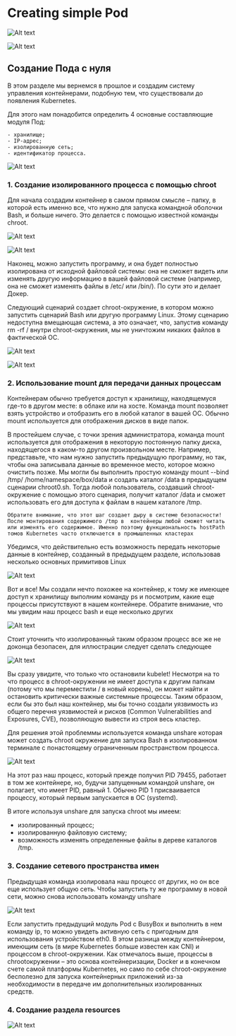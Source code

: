 # Creating simple Pod

![Alt text](image-7.png)

![Alt text](image-8.png)

## Создание Пода с нуля

В этом разделе мы вернемся в прошлое и создадим систему управления контейнерами, подобную тем, что существовали до появления Kubernetes.

Для этого нам понадобится определить 4 основные составляющие модуля Под: 

    - хранилище;
    - IP-адрес;
    - изолированную сеть;
    - идентификатор процесса.

![Alt text](image-9.png)

### 1. Создание изолированного процесса с помощью chroot

Для начала создадим контейнер в  самом прямом смысле  – папку, в  которой есть именно все, что нужно для запуска командной оболочки Bash, и больше ничего. Это делается с помощью известной команды chroot.

![Alt text](image-10.png)

![Alt text](image-11.png)

Наконец, можно запустить программу, и она будет полностью изолирована от исходной файловой системы: она не сможет видеть или изменять другую информацию в вашей файловой системе (например, она не сможет изменять файлы в /etc/ или /bin/). По сути это и делает Докер. 

Следующий сценарий создает chroot-окружение, в котором можно запустить сценарий Bash или другую программу Linux. Этому сценарию недоступна вмещающая система, а  это означает, что, запустив команду rm -rf / внутри chroot-окружения, мы не уничтожим никаких файлов в  фактической ОС.

![Alt text](image-12.png)

![Alt text](image-13.png)

### 2. Использование mount для передачи данных процессам

Контейнерам обычно требуется доступ к хранилищу, находящемуся где-то в другом месте: в облаке или на хосте. Команда mount позволяет взять устройство и отобразить его в любой каталог в вашей ОС. Обычно mount используется для отображения дисков в виде папок. 

В простейшем случае, с  точки зрения администратора, команда mount используется для отображения в некоторую постоянную папку диска, находящегося в каком-то другом произвольном месте. Например, представьте, что нам нужно запустить предыдущую программу, но так, чтобы она записывала данные во временное место, которое
можно очистить позже. Мы могли бы выполнить простую команду mount --bind /tmp/ /home/namespace/box/data и создать каталог /data в предыдущем сценарии chroot0.sh. Тогда любой пользователь, создавший chroot-окружение с помощью этого сценария, получит каталог /data и сможет использовать его для доступа к файлам в нашем каталоге /tmp.

    Обратите внимание, что этот шаг создает дыру в системе безопасности! После монтирования содержимого /tmp в  контейнеры любой сможет читать или изменять его содержимое. Именно поэтому функциональность hostPath томов Kubernetes часто отключается в промышленных кластерах

Убедимся, что действительно есть возможность передать некоторые данные в контейнер, созданный в  предыдущем разделе, использовав несколько основных примитивов Linux

![Alt text](image-14.png)

Вот и все! Мы создали нечто похожее на контейнер, к тому же имеющее доступ к хранилищу выполним команду ps и посмотрим, какие еще процессы присутствуют в нашем контейнере. Обратите внимание, что мы увидим наш процесс bash и еще несколько других

![Alt text](image-15.png)

Стоит уточнить что изолированный таким образом процесс все же не доконца безопасен, для иллюстрации следует сделать следующее 

![Alt text](image-16.png)

Вы сразу увидите, что только что остановили kubelet! Несмотря на то что процесс в chroot-окружении не имеет доступа к другим папкам (потому что мы переместили / в новый корень), он может найти и остановить критически важные системные процессы. Таким образом, если бы это был наш контейнер, мы бы точно создали уязвимость из общего перечня уязвимостей и рисков (Common Vulnerabilities and
Exposures, CVE), позволяющую вывести из строя весь кластер.

Для решения этой проблеммы используется команда unshare которая может создать chroot окружение для запуска Bash в  изолированном терминале с  понастоящему ограниченным пространством процесса.

![Alt text](image-17.png)

На этот раз наш процесс, который прежде получил PID 79455, работает в том же контейнере, но, будучи запущенным
командой unshare, он полагает, что имеет PID, равный 1. Обычно PID 1 присваивается процессу, который первым запускается в ОС (systemd).

В итоге используя unshare для запуска chroot мы имеем:

- изолированный процесс;
- изолированную файловую систему;
- возможность изменять определенные файлы в дереве каталогов
/tmp.

### 3. Создание сетевого пространства имен

Предыдущая команда изолировала наш процесс от других, но он все еще использует общую сеть. Чтобы запустить ту же программу в новой сети, можно снова использовать команду unshare

![Alt text](image-18.png)

Если запустить предыдущий модуль Pod с BusyBox и выполнить в нем команду ip, то можно увидеть активную сеть с пригодным для использования устройством eth0. В этом разница между контейнером, имеющим сеть (в мире Kubernetes больше известен как CNI) и процессом в chroot-окружении. Как отмечалось выше, процессы в chrootокружении – это основа контейнеризации, Docker и в конечном счете самой платформы Kubernetes, но само по себе chroot-окружение бесполезно для запуска контейнерных приложений из-за необходимости в передаче им дополнительных изолированных средств.

### 4. Создание раздела resources

![Alt text](image-19.png)